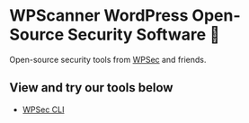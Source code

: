 # WPScanner WordPress Open-Source Security Software 💯

Open-source security tools from [WPSec](https://wpsec.com) and friends.

## View and try our tools below

* [WPSec CLI](https://github.com/wpscanner/wpsec-cli)
